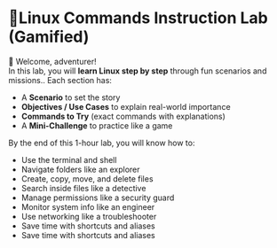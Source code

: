 # 🎯Linux Commands Instruction Lab (Gamified)

🖖 Welcome, adventurer!   
In this lab, you will **learn Linux step by step** through fun scenarios and missions.. 
Each section has:  
- A **Scenario** to set the story  
- **Objectives / Use Cases** to explain real-world importance  
- **Commands to Try** (exact commands with explanations)  
- A **Mini-Challenge** to practice like a game  

By the end of this 1-hour lab, you will know how to:  
- Use the terminal and shell  
- Navigate folders like an explorer  
- Create, copy, move, and delete files  
- Search inside files like a detective  
- Manage permissions like a security guard  
- Monitor system info like an engineer  
- Use networking like a troubleshooter  
- Save time with shortcuts and aliases  
- Save time with shortcuts and aliases 

